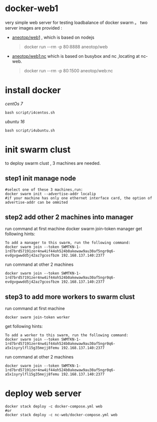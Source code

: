 # docker-web1
very simple web server for testing loadbalance of docker swarm 。
two server images are provided : 
+ <a href='https://github.com/ouonet/docker-web1/blob/master/nc-web/Dockerfile' target="_blank">aneotop/web1</a> , which is based on nodejs  

	> docker run --rm -p 80:8888 aneotop/web 
	
+ <a href="https://github.com/ouonet/docker-web1/blob/master/Dockerfile" target="_blank">aneotop/web1:nc</a> which is based on busybox and nc ,locating at nc-web.
	
	> docker run --rm -p 80:1500 aneotop/web:nc
 
# install docker
_centOs 7_

	bash script/i4centos.sh

_ubuntu 16_

	bash script/i4ubuntu.sh

# init swarm clust
to deploy swarm clust , 3 machines are needed.
## step1 init manage node 
	#select one of these 3 machines,run:
	docker swarm init --advertise-addr localip
	#if your machine has only one ethernet interface card, the option of advertise-addr can be ommited
## step2 add other 2 machines into manager
run command at first machine
	docker swarm join-token manager
get following hints:
	
	To add a manager to this swarm, run the following command:
	docker swarm join --token SWMTKN-1-1rd7brd57191zer4nw4if44oh524b0akewaw9au30af5ngr0q6-evdgvgwwdd5j42az7gcosfbzm 192.168.137.140:2377
run command at other 2 machines

	docker swarm join --token SWMTKN-1-1rd7brd57191zer4nw4if44oh524b0akewaw9au30af5ngr0q6-evdgvgwwdd5j42az7gcosfbzm 192.168.137.140:2377

## step3 to add more workers to swarm clust
run command at first machine

	docker swarm join-token worker

get following hints:

	To add a worker to this swarm, run the following command:
	docker swarm join --token SWMTKN-1-1rd7brd57191zer4nw4if44oh524b0akewaw9au30af5ngr0q6-a5x1syrylfl15g35mejj8femu 192.168.137.140:2377

run command at other 2 machines

	docker swarm join --token SWMTKN-1-1rd7brd57191zer4nw4if44oh524b0akewaw9au30af5ngr0q6-a5x1syrylfl15g35mejj8femu 192.168.137.140:2377

# deploy web server 
	docker stack deploy -c docker-compose.yml web
	#or
	docker stack deploy -c nc-web/docker-compose.yml web
	

